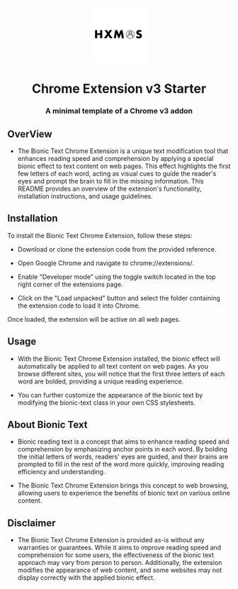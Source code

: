 <div align="center">
    <img src="https://raw.githubusercontent.com/SimGus/chrome-addon-v3-starter/master/logo/logo-128.png"/>
    <h1>Chrome Extension v3 Starter</h1>
    <h3>A minimal template of a Chrome v3 addon</h3>
</div>




## OverView
- The Bionic Text Chrome Extension is a unique text modification tool that enhances reading speed and comprehension by applying a special bionic effect to text content on web pages. This effect highlights the first few letters of each word, acting as visual cues to guide the reader's eyes and prompt the brain to fill in the missing information. This README provides an overview of the extension's functionality, installation instructions, and usage guidelines.

## Installation

To install the Bionic Text Chrome Extension, follow these steps:

- Download or clone the extension code from the provided reference.

- Open Google Chrome and navigate to chrome://extensions/.

- Enable "Developer mode" using the toggle switch located in the top right corner of the extensions page.

- Click on the "Load unpacked" button and select the folder containing the extension code to load it into Chrome.

Once loaded, the extension will be active on all web pages.

## Usage

- With the Bionic Text Chrome Extension installed, the bionic effect will automatically be applied to all text content on web pages. As you browse different sites, you will notice that the first three letters of each word are bolded, providing a unique reading experience.

- You can further customize the appearance of the bionic text by modifying the bionic-text class in your own CSS stylesheets.

## About Bionic Text

- Bionic reading text is a concept that aims to enhance reading speed and comprehension by emphasizing anchor points in each word. By bolding the initial letters of words, readers' eyes are guided, and their brains are prompted to fill in the rest of the word more quickly, improving reading efficiency and understanding.

- The Bionic Text Chrome Extension brings this concept to web browsing, allowing users to experience the benefits of bionic text on various online content.

## Disclaimer

- The Bionic Text Chrome Extension is provided as-is without any warranties or guarantees. While it aims to improve reading speed and comprehension for some users, the effectiveness of the bionic text approach may vary from person to person. Additionally, the extension modifies the appearance of web content, and some websites may not display correctly with the applied bionic effect.



